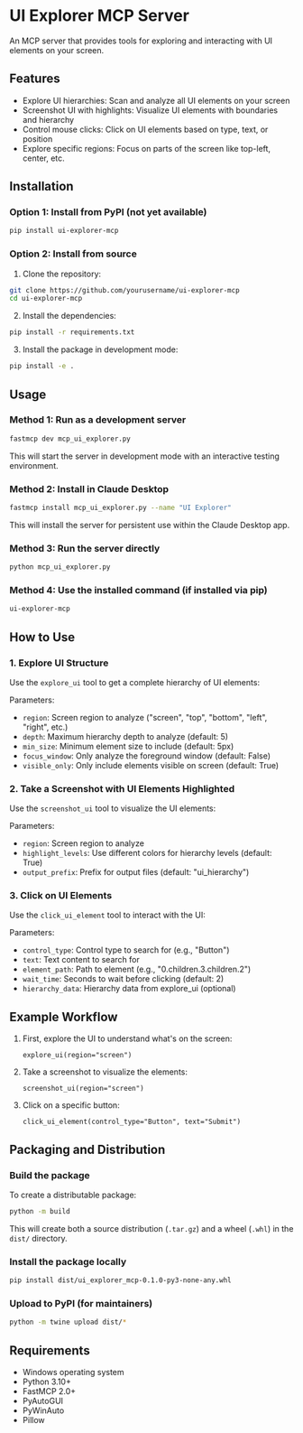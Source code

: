 # UI Explorer MCP Server

An MCP server that provides tools for exploring and interacting with UI elements on your screen.

## Features

- Explore UI hierarchies: Scan and analyze all UI elements on your screen
- Screenshot UI with highlights: Visualize UI elements with boundaries and hierarchy
- Control mouse clicks: Click on UI elements based on type, text, or position
- Explore specific regions: Focus on parts of the screen like top-left, center, etc.

## Installation

### Option 1: Install from PyPI (not yet available)

```bash
pip install ui-explorer-mcp
```

### Option 2: Install from source

1. Clone the repository:
```bash
git clone https://github.com/yourusername/ui-explorer-mcp
cd ui-explorer-mcp
```

2. Install the dependencies:
```bash
pip install -r requirements.txt
```

3. Install the package in development mode:
```bash
pip install -e .
```

## Usage

### Method 1: Run as a development server

```bash
fastmcp dev mcp_ui_explorer.py
```

This will start the server in development mode with an interactive testing environment.

### Method 2: Install in Claude Desktop

```bash
fastmcp install mcp_ui_explorer.py --name "UI Explorer"
```

This will install the server for persistent use within the Claude Desktop app.

### Method 3: Run the server directly

```bash
python mcp_ui_explorer.py
```

### Method 4: Use the installed command (if installed via pip)

```bash
ui-explorer-mcp
```

## How to Use

### 1. Explore UI Structure

Use the `explore_ui` tool to get a complete hierarchy of UI elements:

Parameters:
- `region`: Screen region to analyze ("screen", "top", "bottom", "left", "right", etc.)
- `depth`: Maximum hierarchy depth to analyze (default: 5)
- `min_size`: Minimum element size to include (default: 5px)
- `focus_window`: Only analyze the foreground window (default: False)
- `visible_only`: Only include elements visible on screen (default: True)

### 2. Take a Screenshot with UI Elements Highlighted

Use the `screenshot_ui` tool to visualize the UI elements:

Parameters:
- `region`: Screen region to analyze
- `highlight_levels`: Use different colors for hierarchy levels (default: True)
- `output_prefix`: Prefix for output files (default: "ui_hierarchy")

### 3. Click on UI Elements

Use the `click_ui_element` tool to interact with the UI:

Parameters:
- `control_type`: Control type to search for (e.g., "Button")
- `text`: Text content to search for
- `element_path`: Path to element (e.g., "0.children.3.children.2")
- `wait_time`: Seconds to wait before clicking (default: 2)
- `hierarchy_data`: Hierarchy data from explore_ui (optional)

## Example Workflow

1. First, explore the UI to understand what's on the screen:
   ```
   explore_ui(region="screen")
   ```

2. Take a screenshot to visualize the elements:
   ```
   screenshot_ui(region="screen")
   ```

3. Click on a specific button:
   ```
   click_ui_element(control_type="Button", text="Submit")
   ```

## Packaging and Distribution

### Build the package

To create a distributable package:

```bash
python -m build
```

This will create both a source distribution (`.tar.gz`) and a wheel (`.whl`) in the `dist/` directory.

### Install the package locally

```bash
pip install dist/ui_explorer_mcp-0.1.0-py3-none-any.whl
```

### Upload to PyPI (for maintainers)

```bash
python -m twine upload dist/*
```

## Requirements

- Windows operating system
- Python 3.10+
- FastMCP 2.0+
- PyAutoGUI
- PyWinAuto
- Pillow 
